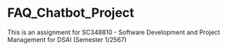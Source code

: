 # FAQ_Chatbot_Project
This is an assignment for SC348810 - Software Development and Project Management for DSAI (Semester 1/2567)
